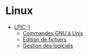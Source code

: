 # Linux

- [LPIC-1](./LPIC-1)
    - [Commandes GNU à Unix](./LPIC-1/commandes-gnu-à-unix.md)
    - [Edition de fichiers](./LPIC-1/edition-de-fichier.md)
    - [Gestion des logiciels](./LPIC-1/gestion-des-logiciels.md)